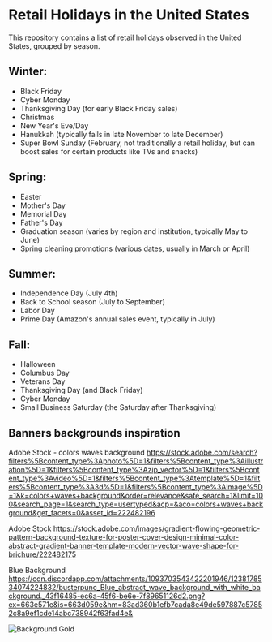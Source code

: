 # Retail Holidays in the United States

This repository contains a list of retail holidays observed in the United States, grouped by season.

## Winter:

- Black Friday
- Cyber Monday
- Thanksgiving Day (for early Black Friday sales)
- Christmas
- New Year's Eve/Day
- Hanukkah (typically falls in late November to late December)
- Super Bowl Sunday (February, not traditionally a retail holiday, but can boost sales for certain products like TVs and snacks)

## Spring:

- Easter
- Mother's Day
- Memorial Day
- Father's Day
- Graduation season (varies by region and institution, typically May to June)
- Spring cleaning promotions (various dates, usually in March or April)

## Summer:

- Independence Day (July 4th)
- Back to School season (July to September)
- Labor Day
- Prime Day (Amazon's annual sales event, typically in July)

## Fall:

- Halloween
- Columbus Day
- Veterans Day
- Thanksgiving Day (and Black Friday)
- Cyber Monday
- Small Business Saturday (the Saturday after Thanksgiving)


## Banners backgrounds inspiration

Adobe Stock - colors waves background
https://stock.adobe.com/search?filters%5Bcontent_type%3Aphoto%5D=1&filters%5Bcontent_type%3Aillustration%5D=1&filters%5Bcontent_type%3Azip_vector%5D=1&filters%5Bcontent_type%3Avideo%5D=1&filters%5Bcontent_type%3Atemplate%5D=1&filters%5Bcontent_type%3A3d%5D=1&filters%5Bcontent_type%3Aimage%5D=1&k=colors+waves+background&order=relevance&safe_search=1&limit=100&search_page=1&search_type=usertyped&acp=&aco=colors+waves+background&get_facets=0&asset_id=222482196

Adobe Stock
https://stock.adobe.com/images/gradient-flowing-geometric-pattern-background-texture-for-poster-cover-design-minimal-color-abstract-gradient-banner-template-modern-vector-wave-shape-for-brichure/222482175


Blue Background
https://cdn.discordapp.com/attachments/1093703543422201946/1238178534074224832/busterpunc_Blue_abstract_wave_background_with_white_background._43f16485-ec6a-45f6-be6e-7f89651126d2.png?ex=663e571e&is=663d059e&hm=83ad360b1efb7cada8e49de597887c57852c8a9ef1cde14abc738942f63fad4e&


![Background Gold](https://github.com/cpuncekar/backgrounds/busterpunc_Abstract_trendy_gradient_flowing_geometric_pattern_b_fb669e6a-7e11-4bba-ae01-a0d67638bb0c.png)
